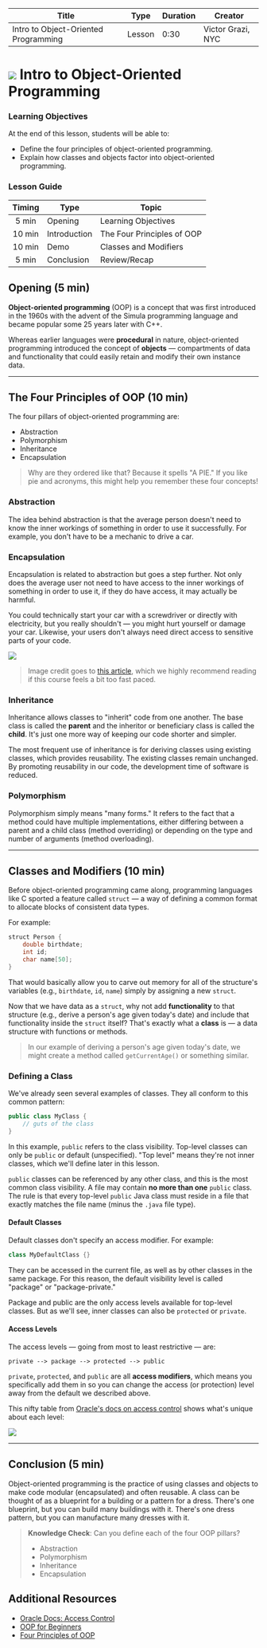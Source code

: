| Title | Type | Duration | Creator |
| --- | -- | -- | --- |
| Intro to Object-Oriented Programming | Lesson | 0:30 | Victor Grazi, NYC |

# ![](https://ga-dash.s3.amazonaws.com/production/assets/logo-9f88ae6c9c3871690e33280fcf557f33.png) Intro to Object-Oriented Programming

### Learning Objectives

At the end of this lesson, students will be able to:
- Define the four principles of object-oriented programming.
- Explain how classes and objects factor into object-oriented programming.

### Lesson Guide

| Timing  | Type  | Topic  |
|:-:|---|---|
| 5 min  | Opening  | Learning Objectives |
| 10 min  | Introduction  | The Four Principles of OOP |
| 10 min  | Demo  | Classes and Modifiers |
| 5 min  | Conclusion  | Review/Recap |

## Opening (5 min)

**Object-oriented programming** (OOP) is a concept that was first introduced in the 1960s with the advent of the Simula programming language and became popular some 25 years later with C++.

Whereas earlier languages were **procedural** in nature, object-oriented programming introduced the concept of **objects** — compartments of data and functionality that could easily retain and modify their own instance data.

-----

## The Four Principles of OOP (10 min)

The four pillars of object-oriented programming are:

* Abstraction
* Polymorphism
* Inheritance
* Encapsulation

> Why are they ordered like that? Because it spells "A PIE." If you like pie and acronyms, this might help you remember these four concepts!

### Abstraction

The idea behind abstraction is that the average person doesn't need to know the inner workings of something in order to use it successfully. For example, you don't have to be a mechanic to drive a car.

### Encapsulation

Encapsulation is related to abstraction but goes a step further. Not only does the average user not need to have access to the inner workings of something in order to use it, if they do have access, it may actually be harmful.

You could technically start your car with a screwdriver or directly with electricity, but you really shouldn't — you might hurt yourself or damage your car. Likewise, your users don't always need direct access to sensitive parts of your code.

![](https://res.cloudinary.com/briezh/image/upload/v1560812857/bike-brakes_pvfblg.jpg)

> Image credit goes to [this article](https://dev.to/charanrajgolla/beginners-guide---object-oriented-programming), which we highly recommend reading if this course feels a bit too fast paced.

### Inheritance

Inheritance allows classes to "inherit" code from one another. The base class is called the **parent** and the inheritor or beneficiary class is called the **child**. It's just one more way of keeping our code shorter and simpler.

The most frequent use of inheritance is for deriving classes using existing classes, which provides reusability. The existing classes remain unchanged. By promoting reusability in our code, the development time of software is reduced.

### Polymorphism

Polymorphism simply means "many forms." It refers to the fact that a method could have multiple implementations, either differing between a parent and a child class (method overriding) or depending on the type and number of arguments (method overloading).

----

## Classes and Modifiers (10 min)

Before object-oriented programming came along, programming languages like C sported a feature called `struct` — a way of defining a common format to allocate blocks of consistent data types.
 
For example:

```java
struct Person { 
    double birthdate;
    int id; 
    char name[50];
} 
```

That would basically allow you to carve out memory for all of the structure's variables (e.g., `birthdate`, `id`, `name`) simply by assigning a new `struct`.

Now that we have data as a `struct`, why not add **functionality** to that structure (e.g., derive a person's age given today's date) and include that functionality inside the `struct` itself? That's exactly what a **class** is — a data structure with functions or methods.

> In our example of deriving a person's age given today's date, we might create a method called `getCurrentAge()` or something similar.

### Defining a Class

We've already seen several examples of classes. They all conform to this common pattern:

```java
public class MyClass {
    // guts of the class
}
```

In this example, `public` refers to the class visibility. Top-level classes can only be `public` or default (unspecified). "Top level" means they're not inner classes, which we'll define later in this lesson.

`public` classes can be referenced by any other class, and this is the most common class visibility. A file may contain **no more than one** `public` class. The rule is that every top-level `public` Java class must reside in a file that exactly matches the file name (minus the `.java` file type). 

#### Default Classes

Default classes don't specify an access modifier. For example:

```java
class MyDefaultClass {}
```

They can be accessed in the current file, as well as by other classes in the same package. For this reason, the default visibility level is called "package" or "package-private."

Package and public are the only access levels available for top-level classes. But as we'll see, inner classes can also be `protected` or `private`.

#### Access Levels

The access levels — going from most to least restrictive — are:

```
private --> package --> protected --> public
```

`private`, `protected`, and `public` are all **access modifiers**, which means you specifically add them in so you can change the access (or protection) level away from the default we described above.

This nifty table from [Oracle's docs on access control](https://docs.oracle.com/javase/tutorial/java/javaOO/accesscontrol.html) shows what's unique about each level:

![](https://res.cloudinary.com/briezh/image/upload/v1560810976/Screen_Shot_2019-06-17_at_3.35.38_PM_fq9ffm.png)

----

## Conclusion (5 min)

Object-oriented programming is the practice of using classes and objects to make code modular (encapsulated) and often reusable. A class can be thought of as a blueprint for a building or a pattern for a dress. There's one blueprint, but you can build many buildings with it. There's one dress pattern, but you can manufacture many dresses with it.

> **Knowledge Check**: Can you define each of the four OOP pillars?
> - Abstraction
> - Polymorphism
> - Inheritance
> - Encapsulation

## Additional Resources

* [Oracle Docs: Access Control](https://docs.oracle.com/javase/tutorial/java/javaOO/accesscontrol.html)
* [OOP for Beginners](https://dev.to/charanrajgolla/beginners-guide---object-oriented-programming)
* [Four Principles of OOP](https://medium.com/@cancerian0684/what-are-four-basic-principles-of-object-oriented-programming-645af8b43727)


